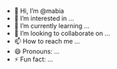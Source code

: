 - 👋 Hi, I’m @mabia
- 👀 I’m interested in ...
- 🌱 I’m currently learning ...
- 💞️ I’m looking to collaborate on ...
- 📫 How to reach me ...
- 😄 Pronouns: ...
- ⚡ Fun fact: ...

<!---
mabia/mabia is a ✨ special ✨ repository because its `README.md` (this file) appears on your GitHub profile.
You can click the Preview link to take a look at your changes.
--->
